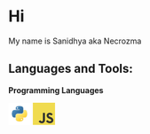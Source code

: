 # Hi 
<p>My name is Sanidhya aka Necrozma</p>

## Languages and Tools:
**Programming Languages**

<img title="Python" alt="Python" width="40px" src="https://raw.githubusercontent.com/github/explore/master/topics/python/python.png" /> <img title="JS" alt="JS" width="40px" src="https://raw.githubusercontent.com/github/explore/master/topics/javascript/javascript.png" />
